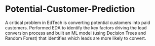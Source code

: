 # Potential-Customer-Prediction
A critical problem in EdTech is converting potential customers into paid customers. Performed EDA to identify the key factors driving the lead conversion process and built an ML model (using Decision Trees and Random Forest) that identifies which leads are more likely to convert.
